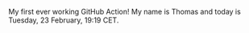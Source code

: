 My first ever working GitHub Action!
My name is Thomas and today is Tuesday, 23 February, 19:19 CET. 
